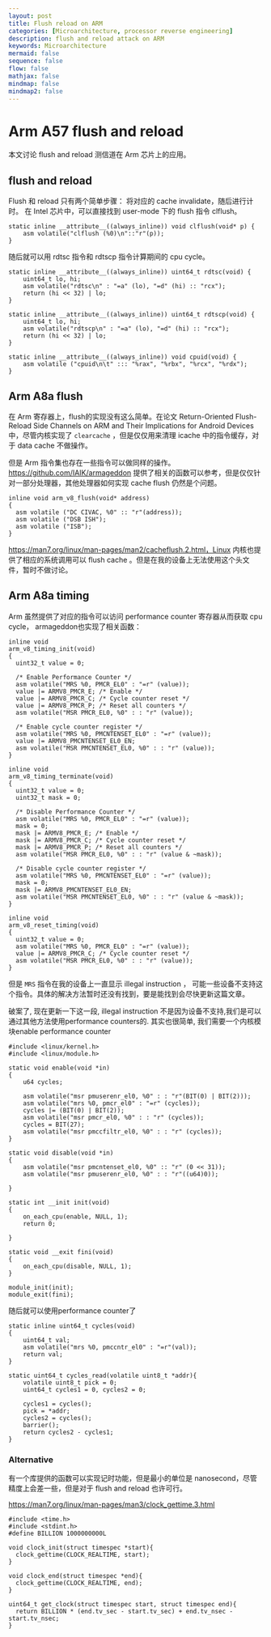 ```yaml
---
layout: post
title: Flush reload on ARM
categories: [Microarchitecture, processor reverse engineering]
description: flush and reload attack on ARM
keywords: Microarchitecture
mermaid: false
sequence: false
flow: false
mathjax: false
mindmap: false
mindmap2: false
---
```


# Arm A57 flush and reload
本文讨论 flush and reload 测信道在 Arm 芯片上的应用。
## flush and reload
Flush 和 reload 只有两个简单步骤： 将对应的 cache invalidate，随后进行计时。 在 Intel 芯片中，可以直接找到 user-mode 下的 flush 指令 clflush。

```
static inline __attribute__((always_inline)) void clflush(void* p) {
	asm volatile("clflush (%0)\n"::"r"(p));
}
```

随后就可以用 rdtsc 指令和 rdtscp 指令计算期间的 cpu cycle。
```
static inline __attribute__((always_inline)) uint64_t rdtsc(void) {
	uint64_t lo, hi;
	asm volatile("rdtsc\n" : "=a" (lo), "=d" (hi) :: "rcx");
	return (hi << 32) | lo;
}

static inline __attribute__((always_inline)) uint64_t rdtscp(void) {
	uint64_t lo, hi;
	asm volatile("rdtscp\n" : "=a" (lo), "=d" (hi) :: "rcx");
	return (hi << 32) | lo;
}

static inline __attribute__((always_inline)) void cpuid(void) {
	asm volatile ("cpuid\n\t" ::: "%rax", "%rbx", "%rcx", "%rdx");
}
```

## Arm A8a flush
在 Arm 寄存器上，flush的实现没有这么简单。在论文 Return-Oriented Flush-Reload Side Channels on ARM and Their Implications for Android Devices
中，尽管内核实现了 `clearcache` ，但是仅仅用来清理 icache 中的指令缓存，对于 data cache 不做操作。

但是 Arm 指令集也存在一些指令可以做同样的操作。 https://github.com/IAIK/armageddon 提供了相关的函数可以参考，但是仅仅针对一部分处理器，其他处理器如何实现 cache flush 仍然是个问题。
```
inline void arm_v8_flush(void* address)
{
  asm volatile ("DC CIVAC, %0" :: "r"(address));
  asm volatile ("DSB ISH");
  asm volatile ("ISB");
}
```

https://man7.org/linux/man-pages/man2/cacheflush.2.html，Linux 内核也提供了相应的系统调用可以 flush cache 。但是在我的设备上无法使用这个头文件，暂时不做讨论。

## Arm A8a timing
Arm 虽然提供了对应的指令可以访问 performance counter 寄存器从而获取 cpu cycle， armageddon也实现了相关函数：
```
inline void
arm_v8_timing_init(void)
{
  uint32_t value = 0;

  /* Enable Performance Counter */
  asm volatile("MRS %0, PMCR_EL0" : "=r" (value));
  value |= ARMV8_PMCR_E; /* Enable */
  value |= ARMV8_PMCR_C; /* Cycle counter reset */
  value |= ARMV8_PMCR_P; /* Reset all counters */
  asm volatile("MSR PMCR_EL0, %0" : : "r" (value));

  /* Enable cycle counter register */
  asm volatile("MRS %0, PMCNTENSET_EL0" : "=r" (value));
  value |= ARMV8_PMCNTENSET_EL0_EN;
  asm volatile("MSR PMCNTENSET_EL0, %0" : : "r" (value));
}

inline void
arm_v8_timing_terminate(void)
{
  uint32_t value = 0;
  uint32_t mask = 0;

  /* Disable Performance Counter */
  asm volatile("MRS %0, PMCR_EL0" : "=r" (value));
  mask = 0;
  mask |= ARMV8_PMCR_E; /* Enable */
  mask |= ARMV8_PMCR_C; /* Cycle counter reset */
  mask |= ARMV8_PMCR_P; /* Reset all counters */
  asm volatile("MSR PMCR_EL0, %0" : : "r" (value & ~mask));

  /* Disable cycle counter register */
  asm volatile("MRS %0, PMCNTENSET_EL0" : "=r" (value));
  mask = 0;
  mask |= ARMV8_PMCNTENSET_EL0_EN;
  asm volatile("MSR PMCNTENSET_EL0, %0" : : "r" (value & ~mask));
}

inline void
arm_v8_reset_timing(void)
{
  uint32_t value = 0;
  asm volatile("MRS %0, PMCR_EL0" : "=r" (value));
  value |= ARMV8_PMCR_C; /* Cycle counter reset */
  asm volatile("MSR PMCR_EL0, %0" : : "r" (value));
}
```
但是 `MRS` 指令在我的设备上一直显示 illegal instruction ， 可能一些设备不支持这个指令。具体的解决方法暂时还没有找到，要是能找到会尽快更新这篇文章。

破案了, 现在更新一下这一段, illegal instruction 不是因为设备不支持,我们是可以通过其他方法使用performance counters的.
其实也很简单, 我们需要一个内核模块enable performance counter
```
#include <linux/kernel.h>
#include <linux/module.h>

static void enable(void *in)
{
	u64 cycles;

	asm volatile("msr pmuserenr_el0, %0" : : "r"(BIT(0) | BIT(2)));
	asm volatile("mrs %0, pmcr_el0" : "=r" (cycles));
	cycles |= (BIT(0) | BIT(2));
	asm volatile("msr pmcr_el0, %0" : : "r" (cycles));
	cycles = BIT(27);
	asm volatile("msr pmccfiltr_el0, %0" : : "r" (cycles));
}

static void disable(void *in)
{
	asm volatile("msr pmcntenset_el0, %0" :: "r" (0 << 31));
	asm volatile("msr pmuserenr_el0, %0" : : "r"((u64)0));

}

static int __init init(void)
{
	on_each_cpu(enable, NULL, 1);
	return 0;

}

static void __exit fini(void)
{
	on_each_cpu(disable, NULL, 1);
}

module_init(init);
module_exit(fini);
```

随后就可以使用performance counter了
```
static inline uint64_t cycles(void)
{
	uint64_t val;
	asm volatile("mrs %0, pmccntr_el0" : "=r"(val));
	return val;
}

static uint64_t cycles_read(volatile uint8_t *addr){
	volatile uint8_t pick = 0;
	uint64_t cycles1 = 0, cycles2 = 0;
	
	cycles1 = cycles();	
	pick = *addr;
	cycles2 = cycles();
	barrier();
	return cycles2 - cycles1;
}
```

### Alternative
有一个库提供的函数可以实现记时功能，但是最小的单位是 nanosecond，尽管精度上会差一些，但是对于 flush and reload 也许可行。

https://man7.org/linux/man-pages/man3/clock_gettime.3.html

```
#include <time.h>
#include <stdint.h>
#define BILLION 1000000000L

void clock_init(struct timespec *start){
  clock_gettime(CLOCK_REALTIME, start);
}

void clock_end(struct timespec *end){
  clock_gettime(CLOCK_REALTIME, end);
}

uint64_t get_clock(struct timespec start, struct timespec end){
  return BILLION * (end.tv_sec - start.tv_sec) + end.tv_nsec - start.tv_nsec;
}
```


